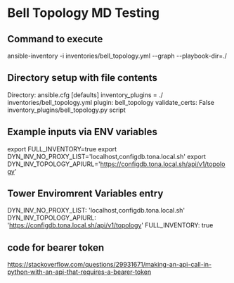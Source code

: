 # Bell Topology MD Testing

## Command to execute
ansible-inventory -i inventories/bell_topology.yml --graph --playbook-dir=./

## Directory setup with file contents
Directory:
ansible.cfg
    [defaults]
    inventory_plugins = ./
inventories/bell_topology.yml
    plugin: bell_topology
    validate_certs: False
inventory_plugins/bell_topology.py
    script

## Example inputs via ENV variables
export FULL_INVENTORY=true
export DYN_INV_NO_PROXY_LIST='localhost,configdb.tona.local.sh'
export DYN_INV_TOPOLOGY_APIURL='https://configdb.tona.local.sh/api/v1/topology'

## Tower Enviromrent Variables entry
DYN_INV_NO_PROXY_LIST: 'localhost,configdb.tona.local.sh'
DYN_INV_TOPOLOGY_APIURL: 'https://configdb.tona.local.sh/api/v1/topology'
FULL_INVENTORY: true


## code for bearer token
https://stackoverflow.com/questions/29931671/making-an-api-call-in-python-with-an-api-that-requires-a-bearer-token

